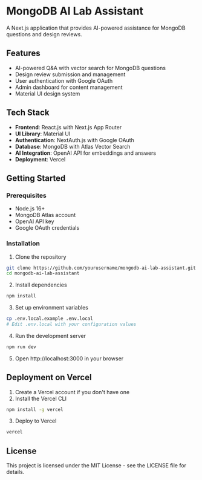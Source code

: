 # MongoDB AI Lab Assistant

A Next.js application that provides AI-powered assistance for MongoDB questions and design reviews.

## Features

- AI-powered Q&A with vector search for MongoDB questions
- Design review submission and management
- User authentication with Google OAuth
- Admin dashboard for content management
- Material UI design system

## Tech Stack

- **Frontend**: React.js with Next.js App Router
- **UI Library**: Material UI
- **Authentication**: NextAuth.js with Google OAuth
- **Database**: MongoDB with Atlas Vector Search
- **AI Integration**: OpenAI API for embeddings and answers
- **Deployment**: Vercel

## Getting Started

### Prerequisites

- Node.js 16+
- MongoDB Atlas account
- OpenAI API key
- Google OAuth credentials

### Installation

1. Clone the repository
```bash
git clone https://github.com/yourusername/mongodb-ai-lab-assistant.git
cd mongodb-ai-lab-assistant
```

2. Install dependencies
```bash
npm install
```

3. Set up environment variables
```bash
cp .env.local.example .env.local
# Edit .env.local with your configuration values
```

4. Run the development server
```bash
npm run dev
```

5. Open http://localhost:3000 in your browser

## Deployment on Vercel

1. Create a Vercel account if you don't have one
2. Install the Vercel CLI
```bash
npm install -g vercel
```

3. Deploy to Vercel
```bash
vercel
```

## License

This project is licensed under the MIT License - see the LICENSE file for details.
